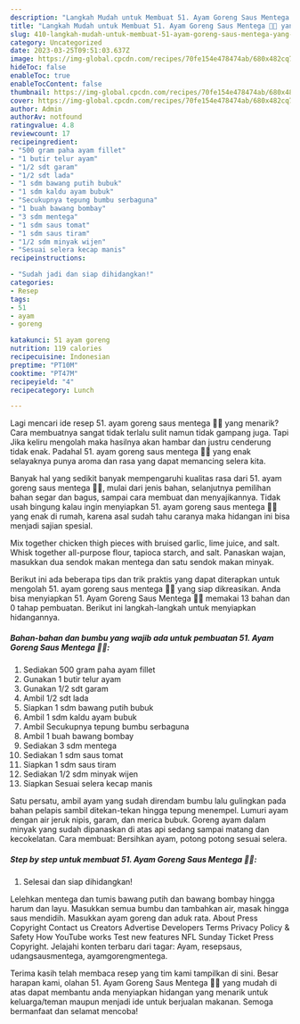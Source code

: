 ```yaml
---
description: "Langkah Mudah untuk Membuat 51. Ayam Goreng Saus Mentega 🍗🧈 yang Sempurna, Buat Buka Puasa}"
title: "Langkah Mudah untuk Membuat 51. Ayam Goreng Saus Mentega 🍗🧈 yang Sempurna, Buat Buka Puasa}"
slug: 410-langkah-mudah-untuk-membuat-51-ayam-goreng-saus-mentega-yang-sempurna-buat-buka-puasa
category: Uncategorized
date: 2023-03-25T09:51:03.637Z
image: https://img-global.cpcdn.com/recipes/70fe154e478474ab/680x482cq70/51-ayam-goreng-saus-mentega-foto-resep-utama.jpg
hideToc: false
enableToc: true
enableTocContent: false
thumbnail: https://img-global.cpcdn.com/recipes/70fe154e478474ab/680x482cq70/51-ayam-goreng-saus-mentega-foto-resep-utama.jpg
cover: https://img-global.cpcdn.com/recipes/70fe154e478474ab/680x482cq70/51-ayam-goreng-saus-mentega-foto-resep-utama.jpg
author: Admin
authorAv: notfound
ratingvalue: 4.8
reviewcount: 17
recipeingredient:
- "500 gram paha ayam fillet"
- "1 butir telur ayam"
- "1/2 sdt garam"
- "1/2 sdt lada"
- "1 sdm bawang putih bubuk"
- "1 sdm kaldu ayam bubuk"
- "Secukupnya tepung bumbu serbaguna"
- "1 buah bawang bombay"
- "3 sdm mentega"
- "1 sdm saus tomat"
- "1 sdm saus tiram"
- "1/2 sdm minyak wijen"
- "Sesuai selera kecap manis"
recipeinstructions:

- "Sudah jadi dan siap dihidangkan!"
categories:
- Resep
tags:
- 51
- ayam
- goreng

katakunci: 51 ayam goreng 
nutrition: 119 calories
recipecuisine: Indonesian
preptime: "PT10M"
cooktime: "PT47M"
recipeyield: "4"
recipecategory: Lunch

---
```



Lagi mencari ide resep 51. ayam goreng saus mentega 🍗🧈 yang menarik? Cara membuatnya sangat tidak terlalu sulit namun tidak gampang juga. Tapi Jika keliru mengolah maka hasilnya akan hambar dan justru cenderung tidak enak. Padahal 51. ayam goreng saus mentega 🍗🧈 yang enak selayaknya punya aroma dan rasa yang dapat memancing selera kita.


Banyak hal yang sedikit banyak mempengaruhi kualitas rasa dari 51. ayam goreng saus mentega 🍗🧈, mulai dari jenis bahan, selanjutnya pemilihan bahan segar dan bagus, sampai cara membuat dan menyajikannya. Tidak usah bingung kalau ingin menyiapkan 51. ayam goreng saus mentega 🍗🧈 yang enak di rumah, karena asal sudah tahu caranya maka hidangan ini bisa menjadi sajian spesial.

Mix together chicken thigh pieces with bruised garlic, lime juice, and salt. Whisk together all-purpose flour, tapioca starch, and salt. Panaskan wajan, masukkan dua sendok makan mentega dan satu sendok makan minyak.


Berikut ini ada beberapa tips dan trik praktis yang dapat diterapkan untuk mengolah 51. ayam goreng saus mentega 🍗🧈 yang siap dikreasikan. Anda bisa menyiapkan 51. Ayam Goreng Saus Mentega 🍗🧈 memakai 13 bahan dan 0 tahap pembuatan. Berikut ini langkah-langkah untuk menyiapkan hidangannya.

<!--inarticleads1-->

##### Bahan-bahan dan bumbu yang wajib ada untuk pembuatan 51. Ayam Goreng Saus Mentega 🍗🧈:

1. Sediakan 500 gram paha ayam fillet
1. Gunakan 1 butir telur ayam
1. Gunakan 1/2 sdt garam
1. Ambil 1/2 sdt lada
1. Siapkan 1 sdm bawang putih bubuk
1. Ambil 1 sdm kaldu ayam bubuk
1. Ambil Secukupnya tepung bumbu serbaguna
1. Ambil 1 buah bawang bombay
1. Sediakan 3 sdm mentega
1. Sediakan 1 sdm saus tomat
1. Siapkan 1 sdm saus tiram
1. Sediakan 1/2 sdm minyak wijen
1. Siapkan Sesuai selera kecap manis


Satu persatu, ambil ayam yang sudah direndam bumbu lalu gulingkan pada bahan pelapis sambil ditekan-tekan hingga tepung menempel. Lumuri ayam dengan air jeruk nipis, garam, dan merica bubuk. Goreng ayam dalam minyak yang sudah dipanaskan di atas api sedang sampai matang dan kecokelatan. Cara membuat: Bersihkan ayam, potong potong sesuai selera. 

<!--inarticleads2-->

##### Step by step untuk membuat 51. Ayam Goreng Saus Mentega 🍗🧈:


1. Selesai dan siap dihidangkan!

Lelehkan mentega dan tumis bawang putih dan bawang bombay hingga harum dan layu. Masukkan semua bumbu dan tambahkan air, masak hingga saus mendidih. Masukkan ayam goreng dan aduk rata. About Press Copyright Contact us Creators Advertise Developers Terms Privacy Policy &amp; Safety How YouTube works Test new features NFL Sunday Ticket Press Copyright. Jelajahi konten terbaru dari tagar: Ayam, resepsaus, udangsausmentega, ayamgorengmentega. 

Terima kasih telah membaca resep yang tim kami tampilkan di sini. Besar harapan kami, olahan 51. Ayam Goreng Saus Mentega 🍗🧈 yang mudah di atas dapat membantu anda menyiapkan hidangan yang menarik untuk keluarga/teman maupun menjadi ide untuk berjualan makanan. Semoga bermanfaat dan selamat mencoba!
